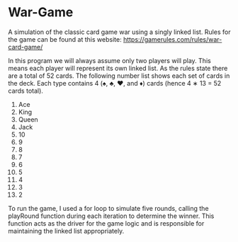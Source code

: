 # War-Game

A simulation of the classic card game war using a singly linked list. 
Rules for the game can be found at this website: https://gamerules.com/rules/war-card-game/

In this program we will always assume only two players will play. This means each player will represent
its own linked list. As the rules state there are a total of 52 cards.
The following number list shows each set of cards in the deck. Each type contains 4 (♠, ♣, ♥, and ♦) cards
(hence 4 ∗ 13 = 52 cards total).
1. Ace
2. King
3. Queen
4. Jack
5. 10
6. 9
7. 8
8. 7
9. 6
10. 5
11. 4
12. 3
13. 2

To run the game, I used a for loop to simulate five rounds, calling the playRound function during each iteration to determine the winner. 
This function acts as the driver for the game logic and is responsible for maintaining the linked list appropriately. 
